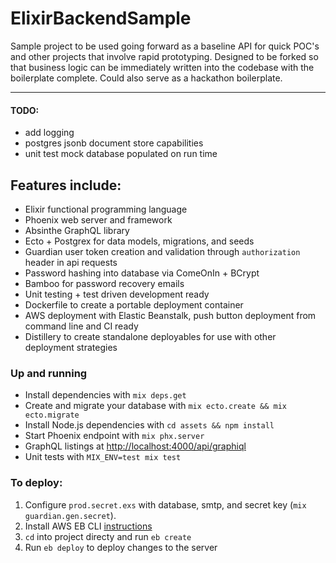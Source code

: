 # ElixirBackendSample

Sample project to be used going forward as a baseline API for quick POC's and other projects that involve rapid prototyping. Designed to be forked so that business logic can be immediately written into the codebase with the boilerplate complete. Could also serve as a hackathon boilerplate.

---
#### TODO:
* add logging
* postgres jsonb document store capabilities
* unit test mock database populated on run time


## Features include:
  * Elixir functional programming language
  * Phoenix web server and framework
  * Absinthe GraphQL library
  * Ecto + Postgrex for data models, migrations, and seeds
  * Guardian user token creation and validation through `authorization` header in api requests
  * Password hashing into database via ComeOnIn + BCrypt
  * Bamboo for password recovery emails
  * Unit testing + test driven development ready
  * Dockerfile to create a portable deployment container
  * AWS deployment with Elastic Beanstalk, push button deployment from command line and CI ready
  * Distillery to create standalone deployables for use with other deployment strategies

### Up and running
  * Install dependencies with `mix deps.get`
  * Create and migrate your database with `mix ecto.create && mix ecto.migrate`
  * Install Node.js dependencies with `cd assets && npm install`
  * Start Phoenix endpoint with `mix phx.server`
  * GraphQL listings at [http://localhost:4000/api/graphiql](http://localhost:4000/api/graphiql)
  * Unit tests with `MIX_ENV=test mix test`

### To deploy:
  1. Configure `prod.secret.exs` with database, smtp, and secret key (`mix guardian.gen.secret`).
  2. Install AWS EB CLI [instructions](https://docs.aws.amazon.com/elasticbeanstalk/latest/dg/eb-cli3-install.html)
  3. `cd` into project directy and run `eb create`
  4. Run `eb deploy` to deploy changes to the server
